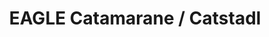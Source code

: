 ---
title: "EAGLE Catamarane / Catstadl"
url: /muhr-am-see/eagle-catamarane-catstadl/
shop: Boot
---